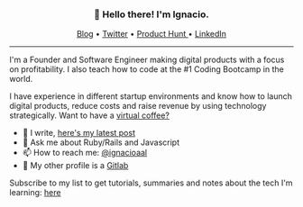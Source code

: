 <h3 align="center">👋 Hello there! I'm Ignacio.</h3>

<p align="center">
  <a href="https://ignacio.al">Blog</a> •
  <a href="https://twitter.com/ignacioaal">Twitter</a> •
  <a href="https://www.producthunt.com/@ignacioaal/">Product Hunt </a> •
  <a href="https://www.linkedin.com/in/ignacioaal/">LinkedIn</a>
</p>

---

I'm a Founder and Software Engineer making digital products with a focus on profitability. I also teach how to code at the #1 Coding Bootcamp in the world.

I have experience in different startup environments and know how to launch digital products, reduce costs and raise revenue by using technology strategically. Want to have a [virtual coffee?](https://calendly.com/ignacioaal/30min)

- 🔭 I write, [here's my latest post](https://www.ignacio.al/how-to-get-a-job-after-a-coding-bootcamp.html)
- 💬 Ask me about Ruby/Rails and Javascript
- 📫 How to reach me: <a href="https://twitter.com/ignacioaal">@ignacioaal</a> 
- 🦊 My other profile is a [Gitlab](https://gitlab.com/nachoal)

<span align="center">Subscribe to my list to get tutorials, summaries and notes about the tech I'm learning: [here](https://motivated-experimenter-9595.ck.page/fde0b71410) </span>

